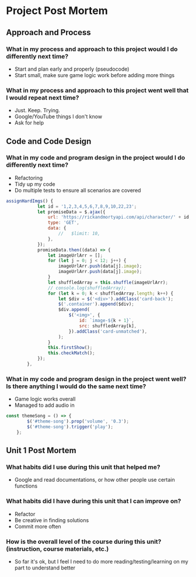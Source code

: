 # Project Post Mortem
## Approach and Process

### What in my process and approach to this project would I do differently next time?
- Start and plan early and properly (pseudocode)
- Start small, make sure game logic work before adding more things

### What in my process and approach to this project went well that I would repeat next time?
- Just. Keep. Trying.
- Google/YouTube things I don't know
- Ask for help

## Code and Code Design
### What in my code and program design in the project would I do differently next time?
- Refactoring
- Tidy up my code 
- Do multiple tests to ensure all scenarios are covered

```javascript
assignHardImgs() {
            let id = '1,2,3,4,5,6,7,8,9,10,22,23';
            let promiseData = $.ajax({
                url: 'https://rickandmortyapi.com/api/character/' + id,
                type: 'GET',
                data: {
                    //   $limit: 10,
                },
            });
            promiseData.then((data) => {
                let imageUrlArr = [];
                for (let j = 0; j < 12; j++) {
                    imageUrlArr.push(data[j].image);
                    imageUrlArr.push(data[j].image);
                }
                let shuffledArray = this.shuffle(imageUrlArr);
                // console.log(shuffledArray);
                for (let k = 0; k < shuffledArray.length; k++) {
                    let $div = $('<div>').addClass('card-back');
                    $('.container').append($div);
                    $div.append(
                        $('<img>', {
                            id: `image-${k + 1}`,
                            src: shuffledArray[k],
                        }).addClass('card-unmatched'),
                    );
                }
                this.firstShow();
                this.checkMatch();
            });
        },
```

### What in my code and program design in the project went well? Is there anything I would do the same next time?
- Game logic works overall
- Managed to add audio in

```javascript
const themeSong = () => {
        $('#theme-song').prop('volume', '0.3');
        $('#theme-song').trigger('play');
    };
```

## Unit 1 Post Mortem
### What habits did I use during this unit that helped me?
- Google and read documentations, or how other people use certain functions

### What habits did I have during this unit that I can improve on?
- Refactor 
- Be creative in finding solutions
- Commit more often

### How is the overall level of the course during this unit? (instruction, course materials, etc.)
- So far it's ok, but I feel I need to do more reading/testing/learning on my part to understand better
